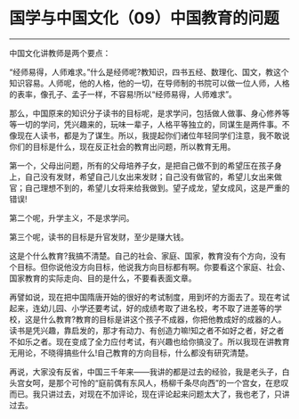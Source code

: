 # 国学与中国文化（09）中国教育的问题

------

中国文化讲教师是两个要点：

“经师易得，人师难求。”什么是经师呢?教知识，四书五经、数理化、国文，教这个知识容易。人师呢，他的人格，他的一切，在导师制的书院可以做一位人师，人格的表率，像孔子、孟子一样，不容易!所以“经师易得，人师难求”。

那么，中国原来的知识分子读书的目标呢，是求学问，包括做人做事、身心修养等等一切的学问，凭兴趣来的，玩味一辈子，人格平等独立的，同谋生是两件事。不像现在人读书，都是为了谋生。所以，我提起你们诸位年轻同学们注意，我不敢说你们的目标是什么，现在反正社会的教育出问题，所以教育无用。

第一个，父母出问题，所有的父母培养子女，是把自己做不到的希望压在孩子身上，自己没有发财，希望自己儿女出来发财；自己没有做官的，希望儿女出来做官；自己理想不到的，希望儿女将来给我做到。望子成龙，望女成风，这是严重的错误!

第二个呢，升学主义，不是求学问。

第三个呢，读书的目标是升官发财，至少是赚大钱。

这是个什么教育?我搞不清楚。自己的社会、家庭、国家，教育没有个方向，没有个目标。但你说他没方向目标，他说我方向目标都有啊。你要看这个家庭、社会、国家教育的实际走向、目的是什么，不要看表面文章。

再譬如说，现在把中国隋唐开始的很好的考试制度，用到坏的方面去了。现在考试起来，连幼儿园、小学还要考试，好的成绩考取了进名校，考不取了进差等的学校，这是什么教育?教育的目标是讲这个孩子不成器，你把他教成好的成器的人。读书是凭兴趣，靠启发的，那才有动力、有创造力嘛!知之者不如好之者，好之者不如乐之者。现在变成了全力应付考试，有兴趣也给你搞没了。所以我现在讲教育无用论，不晓得搞些什么!自己教育的方向目标，什么都没有研究清楚。

再说，大家没有反省，中国三千年来——我讲的都是过去的经验，我是老头子，白头宫女呵，是那个可怜的“庭前偶有东风人，杨柳千条尽向西”的一个宫女，在悲叹而已。我只讲过去，对现在不加评论，现在评论起来问题太大了，我也老了，只讲过去。

